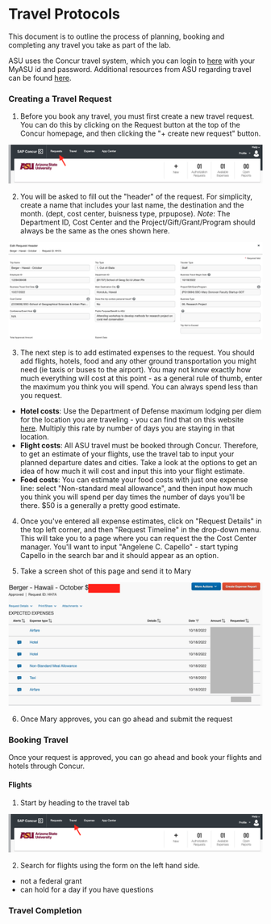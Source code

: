 # Travel Protocols

This document is to outline the process of planning, booking and completing any travel you take as part of the lab. 

ASU uses the Concur travel system, which you can login to [here](https://myasutrip.asu.edu/login) with your MyASU id and password. Additional resources from ASU regarding travel can be found [here](https://cfo.asu.edu/myasutrip). 

### Creating a Travel Request

1. Before you book any travel, you must first create a new travel request. You can do this by clicking on the Request button at the top of the Concur homepage, and then clicking the "+ create new request" button.

![Concur Top Bar](./screenshots/top-bar-request.png)

2. You will be asked to fill out the "header" of the request. For simplicity, create a name that includes your last name, the destination and the month. (dept, cost center, buisness type, prpupose). 
*Note*: The Department ID, Cost Center and the Project/Gift/Grant/Program should always be the same as the ones shown here.

![Example Header](./screenshots/header-ex.png)

3. The next step is to add estimated expenses to the request. You should add flights, hotels, food and any other ground transportation you might need (ie taxis or buses to the airport). You may not know exactly how much everything will cost at this point - as a general rule of thumb, enter the maximum you think you will spend. You can always spend less than you request.
  - **Hotel costs**: Use the Department of Defense maximum lodging per diem for the location you are traveling - you can find that on this website [here](https://www.travel.dod.mil/Travel-Transportation-Rates/Per-Diem/Per-Diem-Rate-Lookup/). Multiply this rate by number of days you are staying in that location.
  - **Flight costs**: All ASU travel must be booked through Concur. Therefore, to get an estimate of your flights, use the travel tab to input your planned departure dates and cities. Take a look at the options to get an idea of how much it will cost and input this into your flight estimate.
  - **Food costs**: You can estimate your food costs with just one expense line: select "Non-standard meal allowance", and then input how much you think you will spend per day times the number of days you'll be there. $50 is a generally a pretty good estimate.


4. Once you've entered all expense estimates, click on "Request Details" in the top left corner, and then "Request Timeline" in the drop-down menu. This will take you to a page where you can request the the Cost Center manager. You'll want to input "Angelene C. Capello" - start typing Capello in the search bar and it should appear as an option. 

5. Take a screen shot of this page and send it to Mary

![Example Request](./screenshots/filled-request.png)

6. Once Mary approves, you can go ahead and submit the request

### Booking Travel

Once your request is approved, you can go ahead and book your flights and hotels through Concur.

#### Flights 
 
1. Start by heading to the travel tab 

![Travel](./screenshots/travel-arrow.png)

2. Search for flights using the form on the left hand side. 

- not a federal grant
- can hold for a day if you have questions 


### Travel Completion


